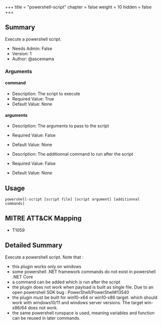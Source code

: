 +++
title = "powershell-script"
chapter = false
weight = 10
hidden = false
+++

## Summary
Execute a powershell script.  
  
- Needs Admin: False  
- Version: 1  
- Author: @ascemama  

### Arguments
#### command

- Description: The script to execute
- Required Value: True  
- Default Value: None  
#### arguments

- Description: The arguments to pass to the script 
- Required Value: False  
- Default Value: None  

- Description: The additionnal command to run after the script 
- Required Value: False  
- Default Value: None  

## Usage

```
powershell-script [script file] [script argument] [additionnal commands]
```

## MITRE ATT&CK Mapping

- T1059  
## Detailed Summary

Execute a powershell script. Note that :
 - this plugin works only on windows
 - some powershell .NET framework commands do not exist in powershell .NET Core
 - a command can be added which is run after the script
 - the plugin does not work when payload is built as single file. Due to an open powershell SDK bug : PowerShell/PowerShell#13540
 - the plugin must be built for win10-x64 or win10-x86 target. which should work with windows10/11 and windows server versions. The target win-x86/64 does not work. 
 - the same powershell runspace is used, meaning variables and function can be reused in later commands. 
